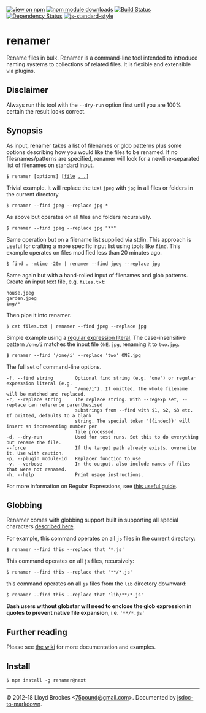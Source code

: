 [![view on npm](http://img.shields.io/npm/v/renamer.svg)](https://www.npmjs.org/package/renamer)
[![npm module downloads](http://img.shields.io/npm/dt/renamer.svg)](https://www.npmjs.org/package/renamer)
[![Build Status](https://travis-ci.org/75lb/renamer.svg?branch=master)](https://travis-ci.org/75lb/renamer)
[![Dependency Status](https://david-dm.org/75lb/renamer.svg)](https://david-dm.org/75lb/renamer)
[![js-standard-style](https://img.shields.io/badge/code%20style-standard-brightgreen.svg)](https://github.com/feross/standard)

# renamer
Rename files in bulk. Renamer is a command-line tool intended to introduce naming systems to collections of related files. It is flexible and extensible via plugins.

## Disclaimer

Always run this tool with the `--dry-run` option first until you are 100% certain the result looks correct.

## Synopsis

As input, renamer takes a list of filenames or glob patterns plus some options describing how you would like the files to be renamed. If no filesnames/patterns are specified, renamer will look for a newline-separated list of filenames on standard input.

<pre><code>$ renamer [options] [<u>file</u> <u>...</u>]
</pre></code>

Trivial example. It will replace the text `jpeg` with `jpg` in all files or folders in the current directory.

```
$ renamer --find jpeg --replace jpg *
```

As above but operates on all files and folders recursively.

```
$ renamer --find jpeg --replace jpg "**"
```

Same operation but on a filename list supplied via stdin. This approach is useful for crafting a more specific input list using tools like `find`. This example operates on files modified less than 20 minutes ago.

```
$ find . -mtime -20m | renamer --find jpeg --replace jpg
```

Same again but with a hand-rolled input of filenames and glob patterns. Create an input text file, e.g. `files.txt`:

```
house.jpeg
garden.jpeg
img/*
```

Then pipe it into renamer.

```
$ cat files.txt | renamer --find jpeg --replace jpg
```

Simple example using a [regular expression literal](https://developer.mozilla.org/en-US/docs/Web/JavaScript/Guide/Regular_Expressions). The case-insensitive pattern `/one/i` matches the input file `ONE.jpg`, renaming it to `two.jpg`.

```
$ renamer --find '/one/i' --replace 'two' ONE.jpg
```

The full set of command-line options.

```
-f, --find string        Optional find string (e.g. "one") or regular expression literal (e.g.
                         "/one/i"). If omitted, the whole filename will be matched and replaced.
-r, --replace string     The replace string. With --regexp set, --replace can reference parenthesised
                         substrings from --find with $1, $2, $3 etc. If omitted, defaults to a blank
                         string. The special token '{{index}}' will insert an incrementing number per
                         file processed.
-d, --dry-run            Used for test runs. Set this to do everything but rename the file.
--force                  If the target path already exists, overwrite it. Use with caution.
-p, --plugin module-id   Replacer function to use
-v, --verbose            In the output, also include names of files that were not renamed.
-h, --help               Print usage instructions.
```

For more information on Regular Expressions, see [this useful guide](https://developer.mozilla.org/en/docs/Web/JavaScript/Guide/Regular_Expressions).

## Globbing

Renamer comes with globbing support built in supporting all special characters [described here](https://github.com/isaacs/node-glob#glob-primer).

For example, this command operates on all `js` files in the current directory:

```
$ renamer --find this --replace that '*.js'
```

This command operates on all `js` files, recursively:

```
$ renamer --find this --replace that '**/*.js'
```

this command operates on all `js` files from the `lib` directory downward:

```
$ renamer --find this --replace that 'lib/**/*.js'
```

**Bash users without globstar will need to enclose the glob expression in quotes to prevent native file expansion**, i.e. `'**/*.js'`

## Further reading

Please see [the wiki](https://github.com/75lb/renamer/wiki) for more documentation and examples.

## Install

```
$ npm install -g renamer@next
```

* * *

&copy; 2012-18 Lloyd Brookes \<75pound@gmail.com\>. Documented by [jsdoc-to-markdown](https://github.com/75lb/jsdoc-to-markdown).

